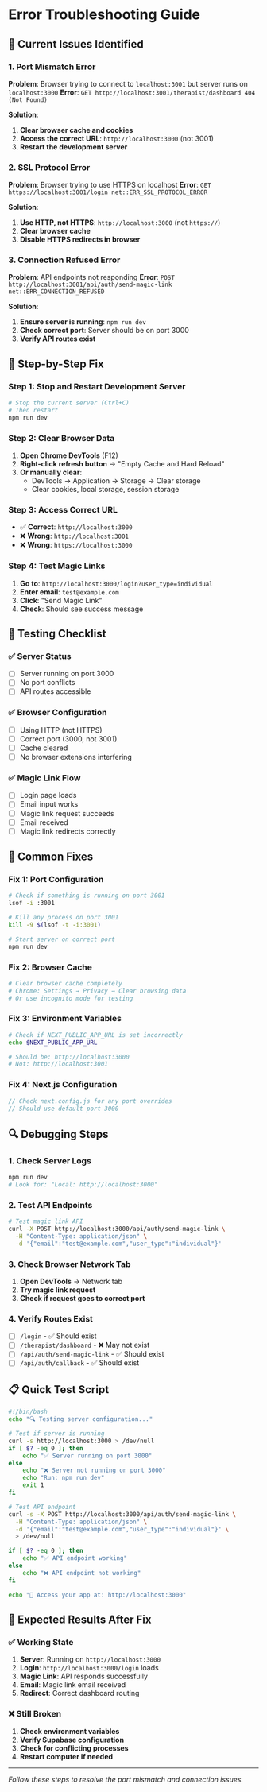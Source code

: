 # Error Troubleshooting Guide

## 🚨 Current Issues Identified

### 1. Port Mismatch Error
**Problem**: Browser trying to connect to `localhost:3001` but server runs on `localhost:3000`
**Error**: `GET http://localhost:3001/therapist/dashboard 404 (Not Found)`

**Solution**:
1. **Clear browser cache and cookies**
2. **Access the correct URL**: `http://localhost:3000` (not 3001)
3. **Restart the development server**

### 2. SSL Protocol Error
**Problem**: Browser trying to use HTTPS on localhost
**Error**: `GET https://localhost:3001/login net::ERR_SSL_PROTOCOL_ERROR`

**Solution**:
1. **Use HTTP, not HTTPS**: `http://localhost:3000` (not `https://`)
2. **Clear browser cache**
3. **Disable HTTPS redirects in browser**

### 3. Connection Refused Error
**Problem**: API endpoints not responding
**Error**: `POST http://localhost:3001/api/auth/send-magic-link net::ERR_CONNECTION_REFUSED`

**Solution**:
1. **Ensure server is running**: `npm run dev`
2. **Check correct port**: Server should be on port 3000
3. **Verify API routes exist**

## 🔧 Step-by-Step Fix

### Step 1: Stop and Restart Development Server
```bash
# Stop the current server (Ctrl+C)
# Then restart
npm run dev
```

### Step 2: Clear Browser Data
1. **Open Chrome DevTools** (F12)
2. **Right-click refresh button** → "Empty Cache and Hard Reload"
3. **Or manually clear**:
   - DevTools → Application → Storage → Clear storage
   - Clear cookies, local storage, session storage

### Step 3: Access Correct URL
- ✅ **Correct**: `http://localhost:3000`
- ❌ **Wrong**: `http://localhost:3001`
- ❌ **Wrong**: `https://localhost:3000`

### Step 4: Test Magic Links
1. **Go to**: `http://localhost:3000/login?user_type=individual`
2. **Enter email**: `test@example.com`
3. **Click**: "Send Magic Link"
4. **Check**: Should see success message

## 🧪 Testing Checklist

### ✅ Server Status
- [ ] Server running on port 3000
- [ ] No port conflicts
- [ ] API routes accessible

### ✅ Browser Configuration
- [ ] Using HTTP (not HTTPS)
- [ ] Correct port (3000, not 3001)
- [ ] Cache cleared
- [ ] No browser extensions interfering

### ✅ Magic Link Flow
- [ ] Login page loads
- [ ] Email input works
- [ ] Magic link request succeeds
- [ ] Email received
- [ ] Magic link redirects correctly

## 🚨 Common Fixes

### Fix 1: Port Configuration
```bash
# Check if something is running on port 3001
lsof -i :3001

# Kill any process on port 3001
kill -9 $(lsof -t -i:3001)

# Start server on correct port
npm run dev
```

### Fix 2: Browser Cache
```bash
# Clear browser cache completely
# Chrome: Settings → Privacy → Clear browsing data
# Or use incognito mode for testing
```

### Fix 3: Environment Variables
```bash
# Check if NEXT_PUBLIC_APP_URL is set incorrectly
echo $NEXT_PUBLIC_APP_URL

# Should be: http://localhost:3000
# Not: http://localhost:3001
```

### Fix 4: Next.js Configuration
```javascript
// Check next.config.js for any port overrides
// Should use default port 3000
```

## 🔍 Debugging Steps

### 1. Check Server Logs
```bash
npm run dev
# Look for: "Local: http://localhost:3000"
```

### 2. Test API Endpoints
```bash
# Test magic link API
curl -X POST http://localhost:3000/api/auth/send-magic-link \
  -H "Content-Type: application/json" \
  -d '{"email":"test@example.com","user_type":"individual"}'
```

### 3. Check Browser Network Tab
1. **Open DevTools** → Network tab
2. **Try magic link request**
3. **Check if request goes to correct port**

### 4. Verify Routes Exist
- [ ] `/login` - ✅ Should exist
- [ ] `/therapist/dashboard` - ❌ May not exist
- [ ] `/api/auth/send-magic-link` - ✅ Should exist
- [ ] `/api/auth/callback` - ✅ Should exist

## 📋 Quick Test Script

```bash
#!/bin/bash
echo "🔍 Testing server configuration..."

# Test if server is running
curl -s http://localhost:3000 > /dev/null
if [ $? -eq 0 ]; then
    echo "✅ Server running on port 3000"
else
    echo "❌ Server not running on port 3000"
    echo "Run: npm run dev"
    exit 1
fi

# Test API endpoint
curl -s -X POST http://localhost:3000/api/auth/send-magic-link \
  -H "Content-Type: application/json" \
  -d '{"email":"test@example.com","user_type":"individual"}' \
  > /dev/null

if [ $? -eq 0 ]; then
    echo "✅ API endpoint working"
else
    echo "❌ API endpoint not working"
fi

echo "🎯 Access your app at: http://localhost:3000"
```

## 🎯 Expected Results After Fix

### ✅ Working State
1. **Server**: Running on `http://localhost:3000`
2. **Login**: `http://localhost:3000/login` loads
3. **Magic Link**: API responds successfully
4. **Email**: Magic link email received
5. **Redirect**: Correct dashboard routing

### ❌ Still Broken
1. **Check environment variables**
2. **Verify Supabase configuration**
3. **Check for conflicting processes**
4. **Restart computer if needed**

---

*Follow these steps to resolve the port mismatch and connection issues.*
